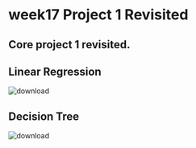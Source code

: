 # week17 Project 1 Revisited
 ## Core project 1 revisited.
 
## Linear Regression


![download](https://github.com/Luz-Dobbins/week17-Project-1-Revisited/assets/123646377/50535278-44c2-4c8d-a402-21943c5c65b8)

## Decision Tree


![download](https://github.com/Luz-Dobbins/week17-Project-1-Revisited/assets/123646377/a3aa34ae-5aa6-4b31-8c7c-4a5ec42f8684)

